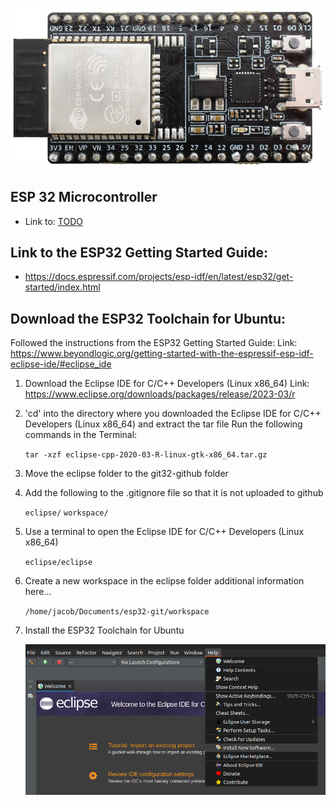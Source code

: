 [logo]: /docs/esp32-photo.jpg "ESP32 Microcontroller"
[install]: /docs/screenshot-installation.png "Installation Screenshot"

![alt text][logo]
==================

ESP 32 Microcontroller
---------------------------------------

* Link to: [TODO](TODO.md) 

Link to the ESP32 Getting Started Guide:
--------------
* https://docs.espressif.com/projects/esp-idf/en/latest/esp32/get-started/index.html

Download the ESP32 Toolchain for Ubuntu:
--------------

Followed the instructions from the ESP32 Getting Started Guide:
Link: https://www.beyondlogic.org/getting-started-with-the-espressif-esp-idf-eclipse-ide/#eclipse_ide

1. Download the Eclipse IDE for C/C++ Developers (Linux x86_64)
Link: https://www.eclipse.org/downloads/packages/release/2023-03/r

2. 'cd' into the directory where you downloaded the Eclipse IDE for C/C++ Developers (Linux x86_64) and extract the tar file
Run the following commands in the Terminal:

    ```tar -xzf eclipse-cpp-2020-03-R-linux-gtk-x86_64.tar.gz```

3. Move the eclipse folder to the git32-github folder

4. Add the following to the .gitignore file so that it is not uploaded to github

    ```eclipse/```
    ```workspace/```

5. Use a terminal to open the Eclipse IDE for C/C++ Developers (Linux x86_64)

    ```eclipse/eclipse```

6. Create a new workspace in the eclipse folder additional information here...

    ```/home/jacob/Documents/esp32-git/workspace```

7. Install the ESP32 Toolchain for Ubuntu

    ![alt text][install]






